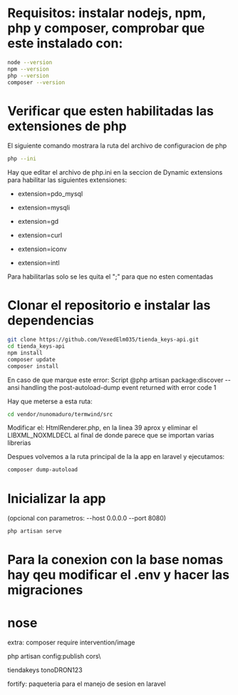 # Requisitos: instalar nodejs, npm, php y composer, comprobar que este instalado con:

```sh
node --version
npm --version
php --version
composer --version
```

# Verificar que esten habilitadas las extensiones de php
El siguiente comando mostrara la ruta del archivo de configuracion de php

```sh
php --ini
```

Hay que editar el archivo de php.ini en la seccion de Dynamic extensions para habilitar las siguientes extensiones:
- extension=pdo_mysql

- extension=mysqli

- extension=gd

- extension=curl

- extension=iconv

- extension=intl

Para habilitarlas solo se les quita el ";" para que no esten comentadas

# Clonar el repositorio e instalar las dependencias

```sh
git clone https://github.com/VexedElm035/tienda_keys-api.git 
cd tienda_keys-api
npm install
composer update
composer install
```
En caso de que marque este error: Script @php artisan package:discover --ansi handling the post-autoload-dump event returned with error code 1

Hay que meterse a esta ruta:

```sh
cd vendor/nunomaduro/termwind/src
```
Modificar el: HtmlRenderer.php, en la linea 39 aprox y eliminar el LIBXML_NOXMLDECL al final de donde parece que se importan varias librerias  

Despues volvemos a la ruta principal de la la app en laravel y ejecutamos:

```sh
composer dump-autoload 
```

# Inicializar la app
(opcional con parametros: --host 0.0.0.0 --port 8080)

```sh
php artisan serve
```

# Para la conexion con la base nomas hay qeu modificar el .env y hacer las migraciones

# nose

extra:
composer require intervention/image

php artisan config:publish cors\

tiendakeys
tonoDRON123

fortify: paqueteria para el manejo de sesion en laravel
